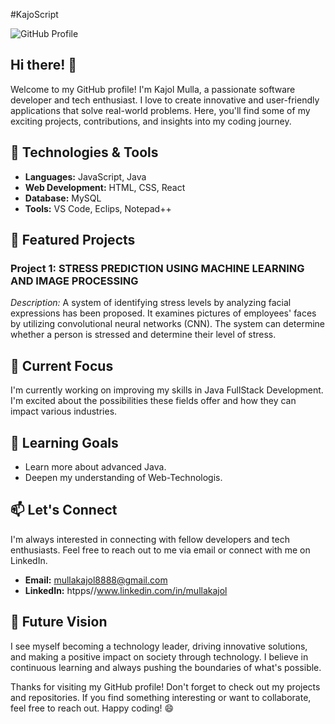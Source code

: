 #KajoScript

![GitHub Profile](https://example.com/github-profile-image.jpg)

## Hi there! 👋

Welcome to my GitHub profile! I'm Kajol Mulla, a passionate software developer and tech enthusiast. I love to create innovative and user-friendly applications that solve real-world problems. Here, you'll find some of my exciting projects, contributions, and insights into my coding journey.

## 🧰 Technologies & Tools

- **Languages:** JavaScript, Java
- **Web Development:** HTML, CSS, React
- **Database:** MySQL
- **Tools:** VS Code, Eclips, Notepad++ 

## 🚀 Featured Projects

### Project 1: STRESS PREDICTION USING MACHINE LEARNING AND IMAGE PROCESSING

_Description:_ A system of identifying stress levels by analyzing facial expressions has been proposed. It examines pictures of employees' faces by utilizing convolutional neural networks (CNN). The system can determine whether a person is stressed and determine their level of stress.

## 🔭 Current Focus

I'm currently working on improving my skills in Java FullStack Development. I'm excited about the possibilities these fields offer and how they can impact various industries.

## 🌱 Learning Goals

- Learn more about advanced Java.
- Deepen my understanding of Web-Technologis.


## 📫 Let's Connect

I'm always interested in connecting with fellow developers and tech enthusiasts. Feel free to reach out to me via email or connect with me on LinkedIn.

- **Email:** mullakajol8888@gmail.com
- **LinkedIn:** htpps//www.linkedin.com/in/mullakajol

## 🎯 Future Vision

I see myself becoming a technology leader, driving innovative solutions, and making a positive impact on society through technology. I believe in continuous learning and always pushing the boundaries of what's possible.

Thanks for visiting my GitHub profile! Don't forget to check out my projects and repositories. If you find something interesting or want to collaborate, feel free to reach out. Happy coding! 😄
